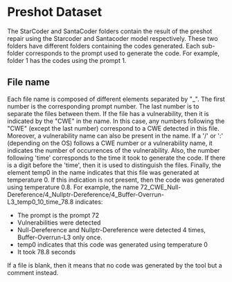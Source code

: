 # Preshot Dataset
The StarCoder and SantaCoder folders contain the result of the preshot repair using the Starcoder and Santacoder model respectively.
These two folders have different folders containing the codes generated. Each sub-folder corresponds to the prompt used to generate the code. For example, folder 1 has the codes using the prompt 1. 

## File name
Each file name is composed of different elements separated by "_". The first number is the corresponding prompt number. The last number is to separate the files between them. If the file has a vulnerability, then it is indicated by the "CWE" in the name. In this case, any numbers following the "CWE" (except the last number) correspond to a CWE detected in this file. Moreover, a vulnerability name can also be present in the name. If a '/' or ':' (depending on the OS) follows a CWE number or a vulnerability name, it indicates the number of occurrences of the vulnerability.  Also, the number following 'time' corresponds to the time it took to generate the code. If there is a digit before the 'time', then it is used to distinguish the files. Finally, the element temp0 in the name indicates that this file was generated at temperature 0. If this indication is not present, then the code was generated using temperature 0.8.  For example, the name 72_CWE_Null-Dereference/4_Nullptr-Dereference/4_Buffer-Overrun-L3_temp0_10_time_78.8 indicates: 

- The prompt is the prompt 72
- Vulnerabilities were detected
- Null-Dereference and Nullptr-Dereference were detected 4 times, Buffer-Overrun-L3 only once.
- temp0 indicates that this code was generated using temperature 0
- It took 78.8 seconds

If a file is blank, then it means that no code was generated by the tool but a comment instead.






